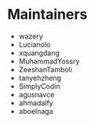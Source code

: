 # Maintainers

- wazery
- Lucianolo
- xquangdang
- MuhammadYossry
- ZeeshanTamboli
- tanyehzheng
- SimplyCodin
- agusnavce
- ahmadalfy
- aboelnaga
